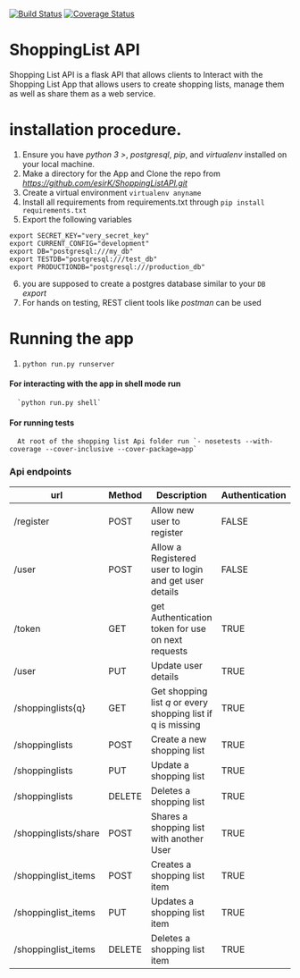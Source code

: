 [![Build Status](https://travis-ci.org/esirK/ShoppingListAPI.svg?branch=user)](https://travis-ci.org/esirK/ShoppingListAPI)
[![Coverage Status](https://coveralls.io/repos/github/esirK/ShoppingListAPI/badge.svg?branch=user)](https://coveralls.io/github/esirK/ShoppingListAPI?branch=user)
# ShoppingList API
Shopping List API is a flask API that allows clients to Interact with the Shopping List App that allows users to create shopping lists, manage them as well as share them
 as a web service.

# installation procedure.
  1. Ensure you have *python 3 >*, *postgresql*, *pip*, and *virtualenv* installed on your local machine.
  2. Make a directory for the App and Clone the repo from *https://github.com/esirK/ShoppingListAPI.git*
  3. Create a virtual environment `virtualenv anyname`
  4. Install all requirements from requirements.txt through `pip install requirements.txt`
  5. Export the following variables
  ```
  export SECRET_KEY="very_secret_key"
  export CURRENT_CONFIG="development"
  export DB="postgresql:///my_db"
  export TESTDB="postgresql:///test_db"
  export PRODUCTIONDB="postgresql:///production_db"
  ```
  6. you are supposed to create a postgres database similar to your `DB` *export*
  7. For hands on testing, REST client tools like *postman* can be used

# Running the app
  1. `python run.py runserver`

#### For interacting with the app in shell mode run
      `python run.py shell`
#### For running tests
      At root of the shopping list Api folder run `- nosetests --with-coverage --cover-inclusive --cover-package=app`

### Api endpoints

| url | Method|  Description| Authentication |
| --- | --- | --- | --- |
| /register | POST | Allow new user to register | FALSE
| /user | POST | Allow a Registered user to login and get user details | FALSE
| /token | GET | get Authentication token for use on next requests | TRUE
| /user | PUT | Update user details | TRUE
| /shoppinglists{q} | GET | Get shopping list *q* or every shopping list if q is missing |TRUE
| /shoppinglists | POST | Create a new shopping list|TRUE
| /shoppinglists | PUT | Update a shopping list|TRUE
| /shoppinglists | DELETE | Deletes a shopping list|TRUE
| /shoppinglists/share | POST | Shares a shopping list with another User|TRUE
| /shoppinglist_items | POST | Creates a shopping list item|TRUE
| /shoppinglist_items | PUT | Updates a shopping list item|TRUE
| /shoppinglist_items | DELETE | Deletes a shopping list item|TRUE
